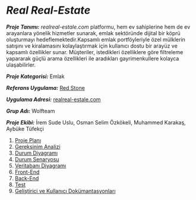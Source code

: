 # ***Real Real-Estate***

***Proje Tanımı:*** *realreal-estale.com* platformu, hem ev sahiplerine hem de ev arayanlara yönelik hizmetler sunarak, emlak sektöründe dijital bir köprü oluşturmayı hedeflemektedir.Kapsamlı emlak portföyleriyle özel mülklerin satışını ve kiralamasını kolaylaştırmak için kullanıcı dostu bir arayüz ve kapsamlı özellikler sunar. Müşteriler, istedikleri özelliklere göre filtreleme yapararak güçlü arama özellikleri ile aradıkları gayrimenkullere kolayca ulaşabilirler. 

 ***Proje Kategorisi:*** Emlak

***Referans Uygulama:*** [Red Stone](https://redstoneglobal.net/tr-TR/)

***Uygulama Adresi:*** [realreal-estale.com](realreal-estale.com)

***Grup Adı:*** Wolfteam

***Proje Ekibi:*** İrem Sude Uslu, Osman Selim Özkökeli, Muhammed Karakaş, Aybüke Tüfekçi

1. [Proje Planı](./proje-plani.md)
2. [Gereksinim Analizi](./gereksinim-analizi.md)
3. [Durum Diyagramı](durum-diyagrami)
4. [Durum Senaryosu](durum-senaryosu)
5. [Veritabanı Diyagramı](veritabanı-diyagramı)
6. [Front-End](front-end)
7. [Back-End](back-end)
8. [Test](test)
9. [Geliştirici ve Kullanıcı Dokümantasyonları](gelistirici-ve-kullanıcı-dokumantasyonu)





